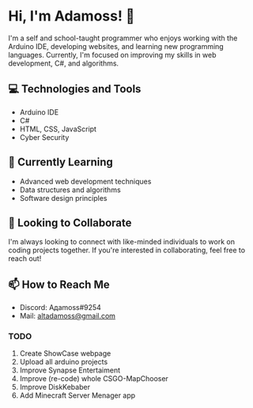 # Hi, I'm Adamoss! 👋
I'm a self and school-taught programmer who enjoys working with the Arduino IDE, developing websites, and learning new programming languages. Currently, I'm focused on improving my skills in web development, C#, and algorithms.

## 💻 Technologies and Tools
- Arduino IDE
- C#
- HTML, CSS, JavaScript
- Cyber Security

## 🌱 Currently Learning
* Advanced web development techniques
* Data structures and algorithms
* Software design principles

## 🤝 Looking to Collaborate
I'm always looking to connect with like-minded individuals to work on coding projects together. If you're interested in collaborating, feel free to reach out!

## 📫 How to Reach Me
* Discord: Aдamoss#9254
* Mail:  [altadamoss@gmail.com](user@example.com)




### TODO
1. Create ShowCase webpage
2. Upload all arduino projects
3. Improve Synapse Entertaiment
4. Improve (re-code) whole CSGO-MapChooser
5. Improve DiskKebaber
6. Add Minecraft Server Menager app
